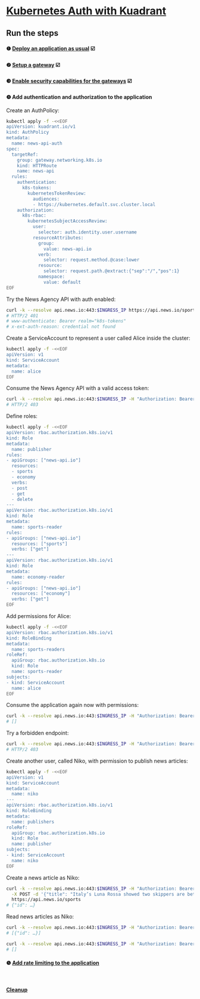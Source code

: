 # [Kubernetes Auth with Kuadrant](README.md)

## Run the steps

#### ❶ [Deploy an application as usual](1-deploy.md) ☑️
#### ❷ [Setup a gateway](2-gateway.md) ☑️
#### ❸ [Enable security capabilities for the gateways](3-kuadrant.md) ☑️
#### ❹ Add authentication and authorization to the application

Create an AuthPolicy:

```sh
kubectl apply -f -<<EOF
apiVersion: kuadrant.io/v1
kind: AuthPolicy
metadata:
  name: news-api-auth
spec:
  targetRef:
    group: gateway.networking.k8s.io
    kind: HTTPRoute
    name: news-api
  rules:
    authentication:
      k8s-tokens:
        kubernetesTokenReview:
          audiences:
          - https://kubernetes.default.svc.cluster.local
    authorization:
      k8s-rbac:
        kubernetesSubjectAccessReview:
          user:
            selector: auth.identity.user.username
          resourceAttributes:
            group:
              value: news-api.io
            verb:
              selector: request.method.@case:lower
            resource:
              selector: request.path.@extract:{"sep":"/","pos":1}
            namespace:
              value: default
EOF
```

Try the News Agency API with auth enabled:

```sh
curl -k --resolve api.news.io:443:$INGRESS_IP https://api.news.io/sports -i
# HTTP/2 401
# www-authenticate: Bearer realm="k8s-tokens"
# x-ext-auth-reason: credential not found
```

Create a ServiceAccount to represent a user called Alice inside the cluster:

```sh
kubectl apply -f -<<EOF
apiVersion: v1
kind: ServiceAccount
metadata:
  name: alice
EOF
```

Consume the News Agency API with a valid access token:

```sh
curl -k --resolve api.news.io:443:$INGRESS_IP -H "Authorization: Bearer $(kubectl create token alice)" https://api.news.io/sports -i
# HTTP/2 403
```

Define roles:

```sh
kubectl apply -f -<<EOF
apiVersion: rbac.authorization.k8s.io/v1
kind: Role
metadata:
  name: publisher
rules:
- apiGroups: ["news-api.io"]
  resources:
  - sports
  - economy
  verbs:
  - post
  - get
  - delete
---
apiVersion: rbac.authorization.k8s.io/v1
kind: Role
metadata:
  name: sports-reader
rules:
- apiGroups: ["news-api.io"]
  resources: ["sports"]
  verbs: ["get"]
---
apiVersion: rbac.authorization.k8s.io/v1
kind: Role
metadata:
  name: economy-reader
rules:
- apiGroups: ["news-api.io"]
  resources: ["economy"]
  verbs: ["get"]
EOF
```

Add permissions for Alice:

```sh
kubectl apply -f -<<EOF
apiVersion: rbac.authorization.k8s.io/v1
kind: RoleBinding
metadata:
  name: sports-readers
roleRef:
  apiGroup: rbac.authorization.k8s.io
  kind: Role
  name: sports-reader
subjects:
- kind: ServiceAccount
  name: alice
EOF
```

Consume the application again now with permissions:

```sh
curl -k --resolve api.news.io:443:$INGRESS_IP -H "Authorization: Bearer $(kubectl create token alice)" https://api.news.io/sports
# []
```

Try a forbidden endpoint:

```sh
curl -k --resolve api.news.io:443:$INGRESS_IP -H "Authorization: Bearer $(kubectl create token alice)" https://api.news.io/economy -i
# HTTP/2 403
```

Create another user, called Niko, with permission to publish news articles:

```sh
kubectl apply -f -<<EOF
apiVersion: v1
kind: ServiceAccount
metadata:
  name: niko
---
apiVersion: rbac.authorization.k8s.io/v1
kind: RoleBinding
metadata:
  name: publishers
roleRef:
  apiGroup: rbac.authorization.k8s.io
  kind: Role
  name: publisher
subjects:
- kind: ServiceAccount
  name: niko
EOF
```

Create a news article as Niko:

```sh
curl -k --resolve api.news.io:443:$INGRESS_IP -H "Authorization: Bearer $(kubectl create token niko)" \
  -X POST -d '{"title": "Italy’s Luna Rossa showed two skippers are better than one on the America’s Cup yachts", "body": "BARCELONA, Spain (AP) — Before the last America’s Cup, Italy’s sailing team had what helmsman Francesco Bruni called a “crazy” idea: run the boat with two skippers, each taking turns steering as the foiling yacht crisscrossed the race course.\nWhile the other crews lost valuable time as their sole skipper scampered back and forth with each tack or jibe, Bruni and Jimmy Spithill stayed put, each manning their own helm on their side of the boat.\nIt turned out to be a stroke of genius. Source: https://apnews.com/article/americas-cup-sailing-italy-luna-rossa-spithill-d99078e7047bda9d9416c92e333a345d"}' \
  https://api.news.io/sports
# {"id": …}
```

Read news articles as Niko:

```sh
curl -k --resolve api.news.io:443:$INGRESS_IP -H "Authorization: Bearer $(kubectl create token niko)" https://api.news.io/sports
# [{"id": …}]
```

```sh
curl -k --resolve api.news.io:443:$INGRESS_IP -H "Authorization: Bearer $(kubectl create token niko)" https://api.news.io/economy
# []
```

#### ❺ [Add rate limiting to the application](5-rate-limit.md)

<br/>

#### [Cleanup](cleanup.md)
